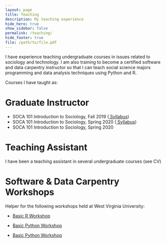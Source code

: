 ```yaml
---
layout: page
title: Teaching
description: My teaching experience
hide_hero: true
show_sidebar: false
permalink: /teaching/
hide_footer: true
file: /path/to/file.pdf
---
```


I have experience teaching undergraduate courses in issues related to sociology and technology. I am also training to become a certified software and data carpentry instructor so that I can teach social science majors programming and data analysis techniques using Python and R.

Courses I have taught as:

# Graduate Instructor

- SOCA 101 Introduction to Sociology, Fall 2019 (<a href="file/SOCA101f19_SyllabusVG.pdf" target="_blank"> Syllabus</a>)
- SOCA 101 Introduction to Sociology, Spring 2020 (<a href="file/SOCA101s20_SyllabusVG.pdf" target="_blank"> Syllabus</a>)
- SOCA 101 Introduction to Sociology, Spring 2020


# Teaching Assistant

I have been a teaching assistant in several undergraduate courses (see CV)


# Software & Data Carpentry Workshops 

Helper for the following workshops held at West Virginia University:

- <a href ="https://ncf0003.github.io/2020-03-07-wvu/" target="_blank">Basic R Workshop</a>

- <a href ="https://ncf0003.github.io/2020-01-25-wvu/" target="_blank">Basic Python Workshop</a>

- <a href ="https://ncf0003.github.io/2019-10-26-wvu/" target="_blank">Basic Python Workshop</a>




